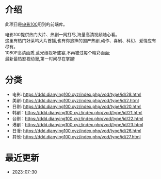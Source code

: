 # 介绍
此项目是[电影100](https://dianying100.xyz)用到的前端库。

电影100提供热门大片、热剧一网打尽,海量高清视频随心看。  
这里有热门好莱坞大片首播,也有你追捧的国产热剧,动作、喜剧、科幻、爱情应有尽有。  
1080P高清画质,蓝光级视听盛宴,不再错过每个精彩画面;  
最新最热影视动漫,第一时间尽在掌握!  

# 分类

* 电影: https://ddd.dianying100.xyz/index.php/vod/type/id/28.html  
* 美剧: https://ddd.dianying100.xyz/index.php/vod/type/id/2.html
* 日剧: https://ddd.dianying100.xyz/index.php/vod/type/id/20.html
* 韩剧：https://ddd.dianying100.xyz/index.php/vod/type/id/21.html
* 台剧：https://ddd.dianying100.xyz/index.php/vod/type/id/22.html
* 港剧：https://ddd.dianying100.xyz/index.php/vod/type/id/23.html
* 日漫: https://ddd.dianying100.xyz/index.php/vod/type/id/26.html
* 其他: https://ddd.dianying100.xyz/index.php/vod/type/id/27.html

# 最近更新

* [2023-07-30](daily_update/2023-07-30.md)
